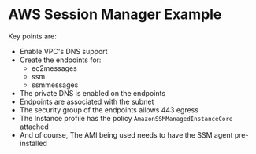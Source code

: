 # AWS Session Manager Example

Key points are:

- Enable VPC's DNS support
- Create the endpoints for:
  - ec2messages
  - ssm
  - ssmmessages
- The private DNS is enabled on the endpoints
- Endpoints are associated with the subnet
- The security group of the endpoints allows 443 egress
- The Instance profile has the policy `AmazonSSMManagedInstanceCore` attached
- And of course, The AMI being used needs to have the SSM agent pre-installed
